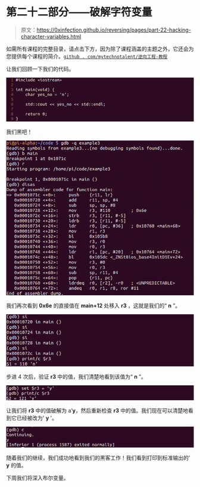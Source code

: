 # 第二十二部分——破解字符变量

> 原文：<https://0xinfection.github.io/reversing/pages/part-22-hacking-character-variables.html>

如需所有课程的完整目录，请点击下方，因为除了课程涵盖的主题之外，它还会为您提供每个课程的简介。[`github . com/mytechnotalent/逆向工程-教程`](https://github.com/mytechnotalent/Reverse-Engineering-Tutorial)

让我们回顾一下我们的代码。

![](img/f982aa4ed25534952699042aee51a3e9.png)

我们黑吧！

![](img/90d6759a5898ca65c864cb37d1c76b2b.png)

我们再次看到 **0x6e** 的直接值在 **main+12** 处移入 **r3** ，这就是我们的“ **n** ”。

![](img/dd77da605f7b04c10903c66d36d77b2e.png)

步进 4 次后，验证 **r3** 中的值，我们清楚地看到该值为“ **n** ”。

![](img/ffa3b35a13f9fa71e8ded4154ed0910d.png)

让我们将 **r3** 中的值破解为 a’**y**，然后重新检查 **r3** 中的值。我们现在可以清楚地看到它已经被改为' **y** '。

![](img/63efeed37577853138e8a196ec7d0676.png)

随着我们的继续，我们成功地看到我们的黑客工作！我们看到打印到标准输出的' **y** 的值。

下周我们将深入布尔变量。